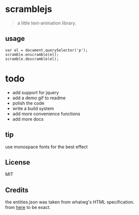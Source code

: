 # scramblejs

> a little text-animation library.

## usage

```
var el = document.querySelector('p');
scramble.enscramble(el);
scramble.descramble(el);
```

# todo

* add support for jquery
* add a demo gif to readme
* polish the code
* write a build system
* add more convenience functions
* add more docs

## tip
use monospace fonts for the best effect

## License
MIT

## Credits
the entities.json was taken from whatwg's HTML specification.  
from [here](https://html.spec.whatwg.org/entities.json) to be exact.

